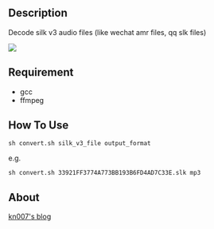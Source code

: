 ## Description
Decode silk v3 audio files (like wechat amr files, qq slk files)

<a href="https://github.com/kn007/silk-v3-decoder/blob/master/LICENSE"><img src="https://img.shields.io/badge/license-MIT-green.svg?style=flat"></a>

## Requirement

* gcc
* ffmpeg

## How To Use

```
sh convert.sh silk_v3_file output_format
```
e.g.
```
sh convert.sh 33921FF3774A773BB193B6FD4AD7C33E.slk mp3
```

## About

[kn007's blog](http://kn007.net) 
